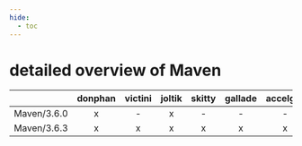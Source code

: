 ```yaml
---
hide:
  - toc
---
```


detailed overview of Maven
==========================

| |donphan|victini|joltik|skitty|gallade|accelgor|swalot|doduo|
| :---: | :---: | :---: | :---: | :---: | :---: | :---: | :---: | :---: |
|Maven/3.6.0|x|-|x|-|-|-|x|-|
|Maven/3.6.3|x|x|x|x|x|x|x|x|
